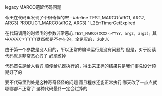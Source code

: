 legacy MARCO遗留代码问题

今天在代码里发现了个很奇怪的宏
·
#define TEST_MARCO(ARG1, ARG2, ARG3)  PRODUCT_MARCO(ARG2, ARG3)
`
L2EmTimerGetExpired

在代码调用的时候传的参数非常恶心
`
TEST_MARCO(XXXX->YYYY, arg2, arg3);
`
其中XXXX->YYYY居然都是不存在的，全是灰的，未定义

由于第一个参数是没人用的，所以正常的编译运行是没有问题的
但是，对于阅读代码就是非常恶心的了
必须改掉

代码首先是给人看的
顺便给机器执行的，得出来正确的结果只是我们事先设计预期好了的

要不代码里到处是这种奇奇怪怪的问题
而且程序还能正常执行
哪天改了一点点就哪哪都不正常了
这种代码最终一定会烂掉的

